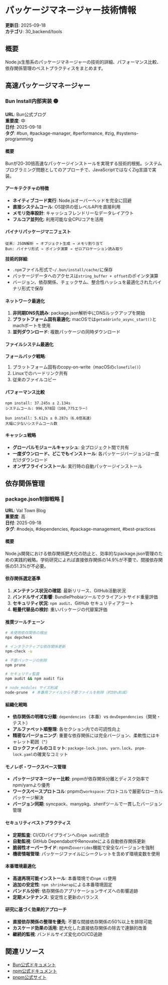 # パッケージマネージャー技術情報

**更新日**: 2025-09-18  
**カテゴリ**: 30_backend/tools  

## 概要
Node.js生態系のパッケージマネージャーの技術的詳細、パフォーマンス比較、依存関係管理のベストプラクティスをまとめます。

## 高速パッケージマネージャー

### Bun Install内部実装 🟡

**URL**: Bun公式ブログ  
**重要度**: 中  
**日付**: 2025-09-18  
**タグ**: #bun, #package-manager, #performance, #zig, #systems-programming

#### 概要
Bunが20-30倍高速なパッケージインストールを実現する技術的根拠。システムプログラミング問題としてのアプローチで、JavaScriptではなくZig言語で実装。

#### アーキテクチャの特徴
- **ネイティブコード実行**: Node.jsオーバーヘッドを完全に回避
- **直接システムコール**: OS提供の低レベルAPIを直接利用
- **メモリ効率設計**: キャッシュフレンドリーなデータレイアウト
- **フルコア並列化**: 利用可能な全CPUコアを活用

#### バイナリパッケージマニフェスト
```
従来: JSON解析 → オブジェクト生成 → メモリ割り当て
Bun: バイナリ形式 → ポインタ演算 → ゼロアロケーション読み取り
```

**技術的詳細**:
- `.npm`ファイル形式で`~/.bun/install/cache/`に保存
- パッケージデータへのアクセスは`string_buffer + offset`のポインタ演算
- バージョン、依存関係、チェックサム、整合性ハッシュを最適化されたバイナリ形式で保存

#### ネットワーク最適化
1. **非同期DNS先読み**: package.json解析中にDNSルックアップを開始
2. **プラットフォーム固有最適化**: macOSでは`getaddrinfo_async_start()`とmachポートを使用
3. **並列ダウンロード**: 複数パッケージの同時ダウンロード

#### ファイルシステム最適化
**フォールバック戦略**:
1. プラットフォーム固有のcopy-on-write（macOSの`clonefile()`）
2. Linuxでのハードリンク共有
3. 従来のファイルコピー

#### パフォーマンス比較
```
npm install: 37.245s ± 2.134s
システムコール: 996,978回（108,775エラー）

bun install: 5.612s ± 0.287s（6.6倍高速）
大幅に少ないシステムコール数
```

#### キャッシュ戦略
- **グローバルモジュールキャッシュ**: 全プロジェクト間で共有
- **一度ダウンロード、どこでもインストール**: 各パッケージバージョンは一度だけダウンロード
- **オンザフライインストール**: 実行時の自動パッケージインストール

## 依存関係管理

### package.json制御戦略 🔴

**URL**: Val Town Blog  
**重要度**: 高  
**日付**: 2025-09-18  
**タグ**: #nodejs, #dependencies, #package-management, #best-practices

#### 概要
Node.js開発における依存関係肥大化の防止と、効率的なpackage.json管理のための実践的戦略。学術研究によれば直接依存関係の14.9%が不要で、間接依存関係の51.3%が不必要。

#### 依存関係選定基準
1. **メンテナンス状況の確認**: 最新リリース、GitHub活動状況
2. **バンドルサイズ影響**: BundlePhobiaツールでクライアントサイド重量評価
3. **セキュリティ状況**: `npm audit`、GitHub セキュリティアラート
4. **軽量代替品の検討**: 重いパッケージの代替案評価

#### 推奨ツールチェーン
```bash
# 未使用依存関係の検出
npx depcheck

# インタラクティブな依存関係更新
npm-check -u

# 不要パッケージの削除
npm prune

# セキュリティ監査
npm audit && npm audit fix

# node_modules サイズ削減
node-prune  # 本番用ファイルから不要ファイルを削除（約30%削減）
```

#### 組織化戦略
- **依存関係の明確な分離**: `dependencies`（本番）vs `devDependencies`（開発・テスト）
- **アルファベット順整理**: 各セクション内での可読性向上
- **精密なバージョニング**: 重要な依存関係には完全バージョン、柔軟性にはキャレット範囲（^）
- **ロックファイルのコミット**: `package-lock.json`、`yarn.lock`、`pnpm-lock.yaml`の確実なコミット

#### モノレポ・ワークスペース管理
- **パッケージマネージャー比較**: pnpmが依存関係分離とディスク効率でnpm/yarnより優秀
- **ワークスペースプロトコル**: pnpmの`workspace:`プロトコルで厳密なローカルパッケージ解決
- **バージョン同期**: syncpack、manypkg、sherifツールで一貫したバージョン管理

#### セキュリティベストプラクティス
- **定期監査**: CI/CDパイプラインへの`npm audit`統合
- **自動監視**: GitHub DependabotやRenovateによる自動依存関係更新
- **脆弱性オーバーライド**: npmの`overrides`機能で安全なバージョンを強制
- **機密情報管理**: パッケージファイルにシークレットを含めず環境変数を使用

#### 本番環境最適化
- **高速再現可能インストール**: 本番環境での`npm ci`使用
- **追加の安定性**: `npm shrinkwrap`による本番環境固定
- **バンドル分析**: 依存関係のアプリケーションサイズへの影響追跡
- **定期メンテナンス**: 安定性と更新のバランス

#### 研究に基づく効果的アプローチ
- **直接依存関係の整理を優先**: 不要な間接依存関係の50%以上を排除可能
- **カスケード効果の活用**: 肥大化した直接依存関係の除去で連鎖的改善
- **継続的監視**: バンドルサイズ変化のCI/CD追跡

## 関連リソース
- [Bun公式ドキュメント](https://bun.sh/docs)
- [npm公式ドキュメント](https://docs.npmjs.com)
- [pnpm公式サイト](https://pnpm.io)